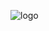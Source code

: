 ![logo](https://user-images.githubusercontent.com/47738904/86891097-f3a71780-c106-11ea-8570-1aa24fff4c97.png)
